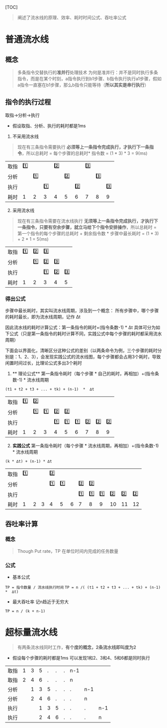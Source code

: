 [TOC]

> 阐述了流水线的原理、效率、耗时时间公式、吞吐率公式


# 普通流水线
## 概念
> 多条指令交替执行的**准并行**处理技术
> 为何是准并行：并不是同时执行多条指令，而是在某个时刻，a指令执行到b1步骤、b指令执行执行a1步骤，假如a指令一直塞在b1步骤，那么b指令只能等待（**所以其实是串行执行**）

## 指令的执行过程
取指→分析→执行

* 假设取指、分析、执行的耗时都是1ms
1. 不采用流水线
>现在有三条指令需要执行
>**必须等上一条指令完成执行，才执行下一条指令**，所以总耗时 = 每个步骤的总耗时* 指令数 = (1 * 3) * 3 = 9(ms) 

|      |     |     |     |     |     |     |     |     |     |
| ---- | --- | --- | --- | --- | --- | --- | --- | --- | --- |
| 取指 | 1️⃣ |     |     | 2️⃣ |     |     | 3️⃣ |     |     |
| 分析 |     | 1️⃣ |     |     | 2️⃣ |     |     | 3️⃣ |     |
| 执行 |     |     | 1️⃣ |     |     | 2️⃣ |     |     | 3️⃣ |
| 耗时 | 1   | 2   | 3   | 4   | 5   | 6   | 7   | 8   | 9   |


2. 采用流水线
>现在有三条指令需要在流水线执行
>**无须等上一条指令完成执行，才执行下一条指令，只要有空余步骤，就立马给下个指令安排操作**，所以总耗时 = 第一个指令的每个步骤的总耗时 + 剩余指令数 * 步骤中最长耗时 = (1 * 3)  + 2 * 1  = 5(ms) 

|      |     |     |     |     |     |
| ---- | --- | --- | --- | --- | --- |
| 取指 | 1️⃣ | 2️⃣ | 3️⃣ |     |     |
| 分析 |     | 1️⃣ | 2️⃣ | 3️⃣ |     |
| 执行 |     |     | 1️⃣ | 2️⃣ | 3️⃣ |
| 耗时 | 1   | 2   | 3   | 4   | 5   |

### 得出公式

步骤中最长耗时，其实叫流水线周期，涉及到一个概念：
所有步骤中，哪个步骤的耗时最长，即为流水线周期，记作 ∆t

因此流水线的耗时计算公式：第一条指令的耗时+(指令条数-1) \*  ∆t
具体可分为如下公式（只是第一条指令的耗时计算不同，实践公式中每个步骤的耗时都采用流水周期）

下面会以界面化，清晰区分这种公式的差别（以两条命令为例，三个步骤的耗时分别是：1、2、3），会发现实践公式的流水线图，每个步骤都会占用3个耗时，导致闲置时间过长，比理论公式多出3个耗时

1. ** 理论公式**
第一条指令耗时（每个步骤 * 自己的耗时，再相加）+(指令条数-1) \*  流水线周期

`(t1 + t2 + t3 + ... + tk) + (n-1)  *  ∆t`

|      |     |     |     |     |     |     |     |     |     |
| ---- | --- | --- | --- | --- | --- | --- | --- | --- | --- |
| 取指 | 1️⃣ | 2️⃣ |     |     |     |     |     |     |     |
| 分析 |     | 1️⃣ | 1️⃣ | 2️⃣ | 2️⃣ |     |     |     |     |
| 执行 |     |     |     | 1️⃣ | 1️⃣ | 1️⃣ | 2️⃣ | 2️⃣ | 2️⃣ |
| 耗时 | 1   | 2   | 3   | 4   | 5   | 6   | 7   | 8   | 9   |

2. **实践公式**
第一条指令耗时（每个步骤 * 流水线周期，再相加）+(指令条数-1) \*  流水线周期

`(k * ∆t) + (n-1) * ∆t`

|      |     |     |     |     |     |     |     |     |     |     |     |     |
| ---- | --- | --- | --- | --- | --- | --- | --- | --- | --- | --- | --- | --- |
| 取指 | 1️⃣ |     |     | 2️⃣ |     |     |     |     |     |     |     |     |
| 分析 |     |     |     | 1️⃣ | 1️⃣ |     | 2️⃣ | 2️⃣ |     |     |     |     |
| 执行 |     |     |     |     |     |     | 1️⃣ | 1️⃣ | 1️⃣ | 2️⃣ | 2️⃣ | 2️⃣ |
| 耗时 | 1   | 2   | 3   | 4   | 5   | 6   | 7   | 8   | 9   | 10  | 11  | 12  |

## 吞吐率计算
### 概念
>Though Put rate，TP
>在单位时间内完成的任务数量

### 公式
* 基本公式

`TP = 指令数量 / 流水线执行时间`
`TP = n /( (t1 + t2 + t3 + ... + tk) + (n-1)  *  ∆t)`

* 最大吞吐率
记n趋近于无穷大

`TP = n / (k + n-1) `

# 超标量流水线
> 有两条流水线同时工作，**有个度的概念，2条流水线即叫度为2**

* 假设每个步骤的耗时都是1ms
可以发现1和2、3和4、5和6都是同时执行

|      |     |     |     |     |     |     |     |     |     |
| ---- | --- | --- | --- | --- | --- | --- | --- | --- | --- |
| 取指 | 1   | 3   | 5   | .   | .   | .   |n-1     |  |     |
| 取指 | 2   | 4   | 6   | .   | .   | .   |n     |     |     |
| 分析 |     | 1   | 3   | 5   | .   | .   | .   |n-1     |     |
| 分析 |     | 2   | 4   | 6   | .   | .   | .   |n     |     |
| 执行 |     |     | 1   | 3   | 5   | .   | .   |.     |n-1     |
| 执行 |     |     | 2   | 4   | 6   | .   | .   | .   |n     |

